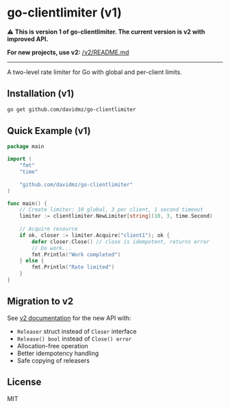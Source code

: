 # go-clientlimiter (v1)

⚠️ **This is version 1 of go-clientlimiter. The current version is v2 with improved API.**

**For new projects, use v2:** [/v2/README.md](v2/README.md)

---

A two-level rate limiter for Go with global and per-client limits.

## Installation (v1)

```bash
go get github.com/davidmz/go-clientlimiter
```

## Quick Example (v1)

```go
package main

import (
    "fmt"
    "time"
    
    "github.com/davidmz/go-clientlimiter"
)

func main() {
    // Create limiter: 10 global, 3 per client, 1 second timeout
    limiter := clientlimiter.NewLimiter[string](10, 3, time.Second)
    
    // Acquire resource
    if ok, closer := limiter.Acquire("client1"); ok {
        defer closer.Close() // close is idempotent, returns error
        // Do work...
        fmt.Println("Work completed")
    } else {
        fmt.Println("Rate limited")
    }
}
```

## Migration to v2

See [v2 documentation](v2/README.md) for the new API with:
- `Releaser` struct instead of `Closer` interface
- `Release() bool` instead of `Close() error`
- Allocation-free operation
- Better idempotency handling
- Safe copying of releasers

## License

MIT
